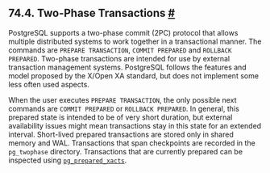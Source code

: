 ## 74.4. Two-Phase Transactions [#](#TWO-PHASE)

PostgreSQL supports a two-phase commit (2PC) protocol that allows multiple distributed systems to work together in a transactional manner. The commands are `PREPARE TRANSACTION`, `COMMIT PREPARED` and `ROLLBACK PREPARED`. Two-phase transactions are intended for use by external transaction management systems. PostgreSQL follows the features and model proposed by the X/Open XA standard, but does not implement some less often used aspects.

When the user executes `PREPARE TRANSACTION`, the only possible next commands are `COMMIT PREPARED` or `ROLLBACK PREPARED`. In general, this prepared state is intended to be of very short duration, but external availability issues might mean transactions stay in this state for an extended interval. Short-lived prepared transactions are stored only in shared memory and WAL. Transactions that span checkpoints are recorded in the `pg_twophase` directory. Transactions that are currently prepared can be inspected using [`pg_prepared_xacts`](view-pg-prepared-xacts "54.16. pg_prepared_xacts").